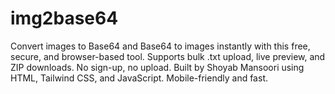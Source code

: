 # img2base64
Convert images to Base64 and Base64 to images instantly with this free, secure, and browser-based tool. Supports bulk .txt upload, live preview, and ZIP downloads. No sign-up, no upload. Built by Shoyab Mansoori using HTML, Tailwind CSS, and JavaScript. Mobile-friendly and fast.
